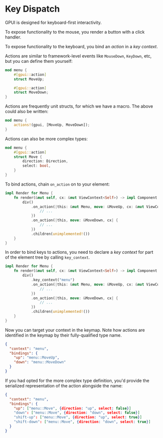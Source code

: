 # Key Dispatch

GPUI is designed for keyboard-first interactivity.

To expose functionality to the mouse, you render a button with a click handler.

To expose functionality to the keyboard, you bind an _action_ in a _key context_.

Actions are similar to framework-level events like `MouseDown`, `KeyDown`, etc, but you can define them yourself:

```rust
mod menu {
    #[gpui::action]
    struct MoveUp;

    #[gpui::action]
    struct MoveDown;
}
```

Actions are frequently unit structs, for which we have a macro. The above could also be written:

```rust
mod menu {
    actions!(gpui, [MoveUp, MoveDown]);
}
```

Actions can also be more complex types:

```rust
mod menu {
    #[gpui::action]
    struct Move {
        direction: Direction,
        select: bool,
    }
}
```

To bind actions, chain `on_action` on to your element:

```rust
impl Render for Menu {
    fn render(&mut self, cx: &mut ViewContext<Self>) -> impl Component {
        div()
            .on_action(|this: &mut Menu, move: &MoveUp, cx: &mut ViewContext<Menu>| {
                // ...
            })
            .on_action(|this, move: &MoveDown, cx| {
                // ...
            })
            .children(unimplemented!())
    }
}
```

In order to bind keys to actions, you need to declare a _key context_ for part of the element tree by calling `key_context`.

```rust
impl Render for Menu {
    fn render(&mut self, cx: &mut ViewContext<Self>) -> impl Component {
        div()
            .key_context("menu")
            .on_action(|this: &mut Menu, move: &MoveUp, cx: &mut ViewContext<Menu>| {
                // ...
            })
            .on_action(|this, move: &MoveDown, cx| {
                // ...
            })
            .children(unimplemented!())
    }
}
```

Now you can target your context in the keymap. Note how actions are identified in the keymap by their fully-qualified type name.

```json
{
  "context": "menu",
  "bindings": {
    "up": "menu::MoveUp",
    "down": "menu::MoveDown"
  }
}
```

If you had opted for the more complex type definition, you'd provide the serialized representation of the action alongside the name:

```json
{
  "context": "menu",
  "bindings": {
    "up": ["menu::Move", {direction: "up", select: false}]
    "down": ["menu::Move", {direction: "down", select: false}]
    "shift-up": ["menu::Move", {direction: "up", select: true}]
    "shift-down": ["menu::Move", {direction: "down", select: true}]
  }
}
```

